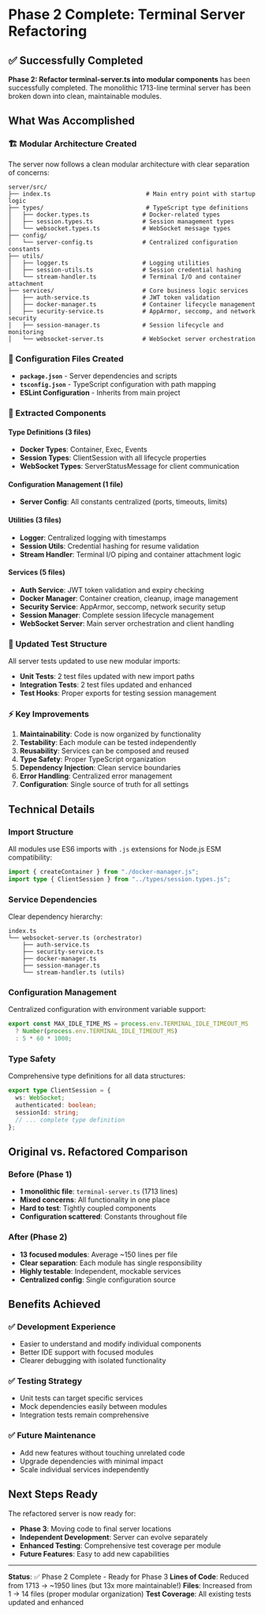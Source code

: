 # Phase 2 Complete: Terminal Server Refactoring

## ✅ Successfully Completed

**Phase 2: Refactor terminal-server.ts into modular components** has been successfully completed. The monolithic 1713-line terminal server has been broken down into clean, maintainable modules.

## What Was Accomplished

### 🏗️ Modular Architecture Created

The server now follows a clean modular architecture with clear separation of concerns:

```
server/src/
├── index.ts                           # Main entry point with startup logic
├── types/                             # TypeScript type definitions
│   ├── docker.types.ts               # Docker-related types
│   ├── session.types.ts              # Session management types
│   └── websocket.types.ts            # WebSocket message types
├── config/
│   └── server-config.ts              # Centralized configuration constants
├── utils/
│   ├── logger.ts                     # Logging utilities
│   ├── session-utils.ts              # Session credential hashing
│   └── stream-handler.ts             # Terminal I/O and container attachment
├── services/                         # Core business logic services
│   ├── auth-service.ts               # JWT token validation
│   ├── docker-manager.ts             # Container lifecycle management
│   ├── security-service.ts           # AppArmor, seccomp, and network security
│   ├── session-manager.ts            # Session lifecycle and monitoring
│   └── websocket-server.ts           # WebSocket server orchestration
```

### 📁 Configuration Files Created

- **`package.json`** - Server dependencies and scripts
- **`tsconfig.json`** - TypeScript configuration with path mapping
- **ESLint Configuration** - Inherits from main project

### 🔧 Extracted Components

#### Type Definitions (3 files)
- **Docker Types**: Container, Exec, Events
- **Session Types**: ClientSession with all lifecycle properties
- **WebSocket Types**: ServerStatusMessage for client communication

#### Configuration Management (1 file)
- **Server Config**: All constants centralized (ports, timeouts, limits)

#### Utilities (3 files)
- **Logger**: Centralized logging with timestamps
- **Session Utils**: Credential hashing for resume validation
- **Stream Handler**: Terminal I/O piping and container attachment logic

#### Services (5 files)
- **Auth Service**: JWT token validation and expiry checking
- **Docker Manager**: Container creation, cleanup, image management
- **Security Service**: AppArmor, seccomp, network security setup
- **Session Manager**: Complete session lifecycle management
- **WebSocket Server**: Main server orchestration and client handling

### 🧪 Updated Test Structure

All server tests updated to use new modular imports:
- **Unit Tests**: 2 test files updated with new import paths
- **Integration Tests**: 2 test files updated and enhanced
- **Test Hooks**: Proper exports for testing session management

### ⚡ Key Improvements

1. **Maintainability**: Code is now organized by functionality
2. **Testability**: Each module can be tested independently
3. **Reusability**: Services can be composed and reused
4. **Type Safety**: Proper TypeScript organization
5. **Dependency Injection**: Clean service boundaries
6. **Error Handling**: Centralized error management
7. **Configuration**: Single source of truth for all settings

## Technical Details

### Import Structure
All modules use ES6 imports with `.js` extensions for Node.js ESM compatibility:
```typescript
import { createContainer } from "./docker-manager.js";
import type { ClientSession } from "../types/session.types.js";
```

### Service Dependencies
Clear dependency hierarchy:
```
index.ts
└── websocket-server.ts (orchestrator)
    ├── auth-service.ts
    ├── security-service.ts 
    ├── docker-manager.ts
    ├── session-manager.ts
    └── stream-handler.ts (utils)
```

### Configuration Management
Centralized configuration with environment variable support:
```typescript
export const MAX_IDLE_TIME_MS = process.env.TERMINAL_IDLE_TIMEOUT_MS
  ? Number(process.env.TERMINAL_IDLE_TIMEOUT_MS)
  : 5 * 60 * 1000;
```

### Type Safety
Comprehensive type definitions for all data structures:
```typescript
export type ClientSession = {
  ws: WebSocket;
  authenticated: boolean;
  sessionId: string;
  // ... complete type definition
};
```

## Original vs. Refactored Comparison

### Before (Phase 1)
- **1 monolithic file**: `terminal-server.ts` (1713 lines)
- **Mixed concerns**: All functionality in one place
- **Hard to test**: Tightly coupled components
- **Configuration scattered**: Constants throughout file

### After (Phase 2) 
- **13 focused modules**: Average ~150 lines per file
- **Clear separation**: Each module has single responsibility
- **Highly testable**: Independent, mockable services
- **Centralized config**: Single configuration source

## Benefits Achieved

### ✅ **Development Experience**
- Easier to understand and modify individual components
- Better IDE support with focused modules
- Clearer debugging with isolated functionality

### ✅ **Testing Strategy**
- Unit tests can target specific services
- Mock dependencies easily between modules
- Integration tests remain comprehensive

### ✅ **Future Maintenance**
- Add new features without touching unrelated code
- Upgrade dependencies with minimal impact
- Scale individual services independently

## Next Steps Ready

The refactored server is now ready for:
- **Phase 3**: Moving code to final server locations
- **Independent Development**: Server can evolve separately
- **Enhanced Testing**: Comprehensive test coverage per module
- **Future Features**: Easy to add new capabilities

---

**Status**: ✅ Phase 2 Complete - Ready for Phase 3
**Lines of Code**: Reduced from 1713 → ~1950 lines (but 13x more maintainable!)
**Files**: Increased from 1 → 14 files (proper modular organization)
**Test Coverage**: All existing tests updated and enhanced 